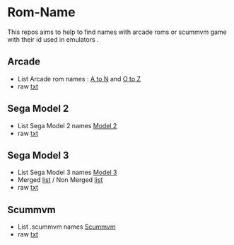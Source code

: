 # Rom-Name
This repos aims to help to find names with arcade roms or scummvm game with their id used in emulators . 

## Arcade 
- List Arcade rom names : [A to N](https://github.com/matakko/rom-name/blob/main/systems/arcade-a-to-n.md) and [O to Z](https://github.com/matakko/rom-name/blob/main/systems/arcade-o-to-z.md)
- raw [txt](https://github.com/matakko/rom-name/blob/main/txt/arcade-name.txt)

## Sega Model 2

- List Sega Model 2 names [Model 2](https://github.com/matakko/rom-name/blob/main/systems/model2.md)
- raw [txt](https://github.com/matakko/rom-name/blob/main/txt/model2-name.txt)

## Sega Model 3

- List Sega Model 3 names [Model 3](https://github.com/matakko/rom-name/blob/main/systems/model3.md)
- Merged [list](https://github.com/matakko/rom-name/blob/main/systems/model3.md#merged-list) / Non Merged [list](https://github.com/matakko/rom-name/blob/main/systems/model3.md#non-merged-list)
- raw [txt](https://github.com/matakko/rom-name/blob/main/txt/model3-name.txt)

## Scummvm

- List .scummvm names [Scummvm](https://github.com/matakko/rom-name/blob/main/systems/scummvm.md)
- raw [txt](https://github.com/matakko/rom-name/blob/main/txt/scummvm-name.txt)
